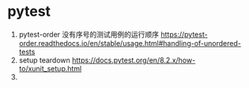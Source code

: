 # pytest

1. pytest-order 没有序号的测试用例的运行顺序 https://pytest-order.readthedocs.io/en/stable/usage.html#handling-of-unordered-tests
2. setup teardown https://docs.pytest.org/en/8.2.x/how-to/xunit_setup.html
3. 
